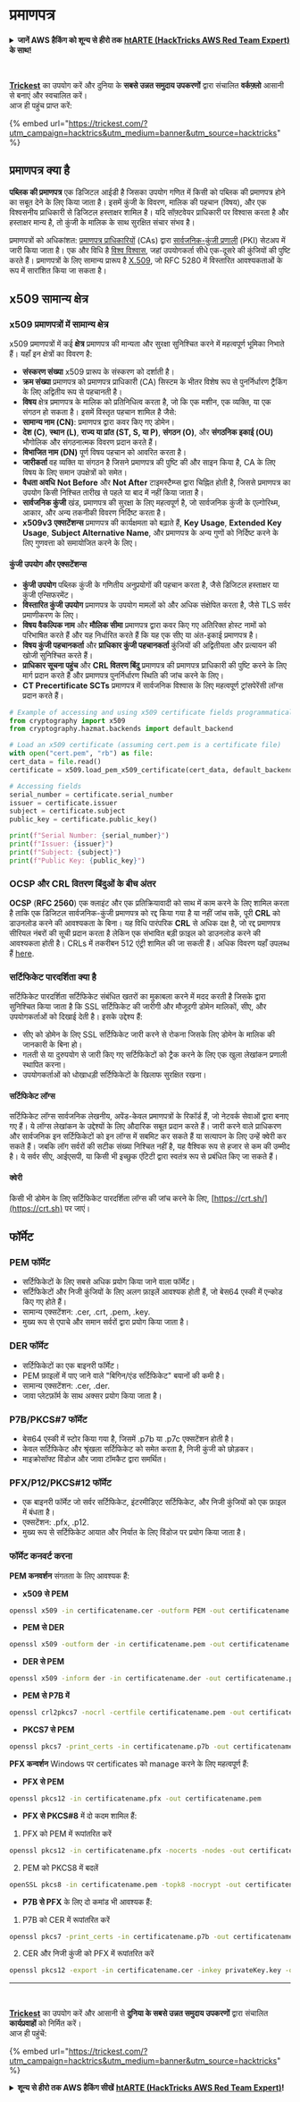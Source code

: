 # प्रमाणपत्र

<details>

<summary><strong>जानें AWS हैकिंग को शून्य से हीरो तक</strong> <a href="https://training.hacktricks.xyz/courses/arte"><strong>htARTE (HackTricks AWS Red Team Expert)</strong></a><strong> के साथ!</strong></summary>

HackTricks का समर्थन करने के अन्य तरीके:

* यदि आप अपनी **कंपनी का विज्ञापन HackTricks में देखना चाहते हैं** या **HackTricks को PDF में डाउनलोड करना चाहते हैं** तो [**सब्सक्रिप्शन प्लान्स**](https://github.com/sponsors/carlospolop) देखें!
* [**आधिकारिक PEASS और HackTricks स्वैग**](https://peass.creator-spring.com) प्राप्त करें
* हमारे विशेष [**NFTs**](https://opensea.io/collection/the-peass-family) कलेक्शन, [**The PEASS Family**](https://opensea.io/collection/the-peass-family) खोजें
* **शामिल हों** 💬 [**डिस्कॉर्ड समूह**](https://discord.gg/hRep4RUj7f) या [**टेलीग्राम समूह**](https://t.me/peass) या हमें **ट्विटर** 🐦 [**@hacktricks\_live**](https://twitter.com/hacktricks\_live)** पर फॉलो** करें।
* **हैकिंग ट्रिक्स साझा करें द्वारा PRs सबमिट करके** [**HackTricks**](https://github.com/carlospolop/hacktricks) और [**HackTricks Cloud**](https://github.com/carlospolop/hacktricks-cloud) github repos में।

</details>

<figure><img src="../.gitbook/assets/image (3) (1) (1) (1) (1) (1).png" alt=""><figcaption></figcaption></figure>

\
[**Trickest**](https://trickest.com/?utm\_campaign=hacktrics\&utm\_medium=banner\&utm\_source=hacktricks) का उपयोग करें और दुनिया के **सबसे उन्नत समुदाय उपकरणों** द्वारा संचालित **वर्कफ़्लो** आसानी से बनाएं और स्वचालित करें।\
आज ही पहुंच प्राप्त करें:

{% embed url="https://trickest.com/?utm_campaign=hacktrics&utm_medium=banner&utm_source=hacktricks" %}

## प्रमाणपत्र क्या है

**पब्लिक की प्रमाणपत्र** एक डिजिटल आईडी है जिसका उपयोग गणित में किसी को पब्लिक की प्रमाणपत्र होने का सबूत देने के लिए किया जाता है। इसमें कुंजी के विवरण, मालिक की पहचान (विषय), और एक विश्वसनीय प्राधिकारी से डिजिटल हस्ताक्षर शामिल है। यदि सॉफ़्टवेयर प्राधिकारी पर विश्वास करता है और हस्ताक्षर मान्य है, तो कुंजी के मालिक के साथ सुरक्षित संचार संभव है।

प्रमाणपत्रों को अधिकांशत: [प्रमाणपत्र प्राधिकारियों](https://en.wikipedia.org/wiki/Certificate\_authority) (CAs) द्वारा [सार्वजनिक-कुंजी प्रणाली](https://en.wikipedia.org/wiki/Public-key\_infrastructure) (PKI) सेटअप में जारी किया जाता है। एक और विधि है [विश्व विश्वास](https://en.wikipedia.org/wiki/Web\_of\_trust), जहां उपयोगकर्ता सीधे एक-दूसरे की कुंजियों की पुष्टि करते हैं। प्रमाणपत्रों के लिए सामान्य प्रारूप है [X.509](https://en.wikipedia.org/wiki/X.509), जो RFC 5280 में विस्तारित आवश्यकताओं के रूप में सारांशित किया जा सकता है।

## x509 सामान्य क्षेत्र

### **x509 प्रमाणपत्रों में सामान्य क्षेत्र**

x509 प्रमाणपत्रों में कई **क्षेत्र** प्रमाणपत्र की मान्यता और सुरक्षा सुनिश्चित करने में महत्वपूर्ण भूमिका निभाते हैं। यहाँ इन क्षेत्रों का विवरण है:

* **संस्करण संख्या** x509 प्रारूप के संस्करण को दर्शाती है।
* **क्रम संख्या** प्रमाणपत्र को प्रमाणपत्र प्राधिकारी (CA) सिस्टम के भीतर विशेष रूप से पुनर्निर्धारण ट्रैकिंग के लिए अद्वितीय रूप से पहचानती है।
* **विषय** क्षेत्र प्रमाणपत्र के मालिक को प्रतिनिधित्व करता है, जो कि एक मशीन, एक व्यक्ति, या एक संगठन हो सकता है। इसमें विस्तृत पहचान शामिल है जैसे:
* **सामान्य नाम (CN)**: प्रमाणपत्र द्वारा कवर किए गए डोमेन।
* **देश (C)**, **स्थान (L)**, **राज्य या प्रांत (ST, S, या P)**, **संगठन (O)**, और **संगठनिक इकाई (OU)** भौगोलिक और संगठनात्मक विवरण प्रदान करते हैं।
* **विभाजित नाम (DN)** पूर्ण विषय पहचान को आवरित करता है।
* **जारीकर्ता** वह व्यक्ति या संगठन है जिसने प्रमाणपत्र की पुष्टि की और साइन किया है, CA के लिए विषय के लिए समान उपक्षेत्रों को समेत।
* **वैधता अवधि** **Not Before** और **Not After** टाइमस्टैम्प्स द्वारा चिह्नित होती है, जिससे प्रमाणपत्र का उपयोग किसी निश्चित तारीख से पहले या बाद में नहीं किया जाता है।
* **सार्वजनिक कुंजी** खंड, प्रमाणपत्र की सुरक्षा के लिए महत्वपूर्ण है, जो सार्वजनिक कुंजी के एल्गोरिथ्म, आकार, और अन्य तकनीकी विवरण निर्दिष्ट करता है।
* **x509v3 एक्सटेंशन्स** प्रमाणपत्र की कार्यक्षमता को बढ़ाते हैं, **Key Usage**, **Extended Key Usage**, **Subject Alternative Name**, और प्रमाणपत्र के अन्य गुणों को निर्दिष्ट करने के लिए गुणवत्ता को समायोजित करने के लिए।

#### **कुंजी उपयोग और एक्सटेंशन्स**

* **कुंजी उपयोग** पब्लिक कुंजी के गणितीय अनुप्रयोगों की पहचान करता है, जैसे डिजिटल हस्ताक्षर या कुंजी एन्सिफरमेंट।
* **विस्तारित कुंजी उपयोग** प्रमाणपत्र के उपयोग मामलों को और अधिक संक्षेपित करता है, जैसे TLS सर्वर प्रमाणीकरण के लिए।
* **विषय वैकल्पिक नाम** और **मौलिक सीमा** प्रमाणपत्र द्वारा कवर किए गए अतिरिक्त होस्ट नामों को परिभाषित करते हैं और यह निर्धारित करते हैं कि यह एक सीए या अंत-इकाई प्रमाणपत्र है।
* **विषय कुंजी पहचानकर्ता** और **प्राधिकार कुंजी पहचानकर्ता** कुंजियों की अद्वितीयता और प्रत्यायन की खोजी सुनिश्चित करते हैं।
* **प्राधिकार सूचना पहुंच** और **CRL वितरण बिंदु** प्रमाणपत्र की प्रमाणपत्र प्राधिकारी की पुष्टि करने के लिए मार्ग प्रदान करते हैं और प्रमाणपत्र पुनर्निर्धारण स्थिति की जांच करने के लिए।
* **CT Precertificate SCTs** प्रमाणपत्र में सार्वजनिक विश्वास के लिए महत्वपूर्ण ट्रांसपेरेंसी लॉग्स प्रदान करते हैं।
```python
# Example of accessing and using x509 certificate fields programmatically:
from cryptography import x509
from cryptography.hazmat.backends import default_backend

# Load an x509 certificate (assuming cert.pem is a certificate file)
with open("cert.pem", "rb") as file:
cert_data = file.read()
certificate = x509.load_pem_x509_certificate(cert_data, default_backend())

# Accessing fields
serial_number = certificate.serial_number
issuer = certificate.issuer
subject = certificate.subject
public_key = certificate.public_key()

print(f"Serial Number: {serial_number}")
print(f"Issuer: {issuer}")
print(f"Subject: {subject}")
print(f"Public Key: {public_key}")
```
### **OCSP और CRL वितरण बिंदुओं के बीच अंतर**

**OCSP** (**RFC 2560**) एक क्लाइंट और एक प्रतिक्रियावादी को साथ में काम करने के लिए शामिल करता है ताकि एक डिजिटल सार्वजनिक-कुंजी प्रमाणपत्र को रद्द किया गया है या नहीं जांच सकें, पूरी **CRL** को डाउनलोड करने की आवश्यकता के बिना। यह विधि पारंपरिक **CRL** से अधिक दक्ष है, जो रद्द प्रमाणपत्र सीरियल नंबरों की सूची प्रदान करता है लेकिन एक संभावित बड़ी फ़ाइल को डाउनलोड करने की आवश्यकता होती है। CRLs में तकरीबन 512 एंट्री शामिल की जा सकती हैं। अधिक विवरण यहाँ उपलब्ध हैं [here](https://www.arubanetworks.com/techdocs/ArubaOS%206\_3\_1\_Web\_Help/Content/ArubaFrameStyles/CertRevocation/About\_OCSP\_and\_CRL.htm).

### **सर्टिफिकेट पारदर्शिता क्या है**

सर्टिफिकेट पारदर्शिता सर्टिफिकेट संबंधित खतरों का मुकाबला करने में मदद करती है जिसके द्वारा सुनिश्चित किया जाता है कि SSL सर्टिफिकेट की जारीगी और मौजूदगी डोमेन मालिकों, सीए, और उपयोगकर्ताओं को दिखाई देती है। इसके उद्देश्य हैं:

* सीए को डोमेन के लिए SSL सर्टिफिकेट जारी करने से रोकना जिसके लिए डोमेन के मालिक की जानकारी के बिना हो।
* गलती से या दुरुपयोग से जारी किए गए सर्टिफिकेटों को ट्रैक करने के लिए एक खुला लेखांकन प्रणाली स्थापित करना।
* उपयोगकर्ताओं को धोखाधड़ी सर्टिफिकेटों के खिलाफ सुरक्षित रखना।

#### **सर्टिफिकेट लॉग्स**

सर्टिफिकेट लॉग्स सार्वजनिक लेखनीय, अपेंड-केवल प्रमाणपत्रों के रिकॉर्ड हैं, जो नेटवर्क सेवाओं द्वारा बनाए गए हैं। ये लॉग्स लेखांकन के उद्देश्यों के लिए औदारिक सबूत प्रदान करते हैं। जारी करने वाले प्राधिकरण और सार्वजनिक इन सर्टिफिकेटों को इन लॉग्स में सबमिट कर सकते हैं या सत्यापन के लिए उन्हें क्वेरी कर सकते हैं। जबकि लॉग सर्वरों की सटीक संख्या निश्चित नहीं है, यह वैश्विक रूप से हजार से कम की उम्मीद है। ये सर्वर सीए, आईएसपी, या किसी भी इच्छुक एंटिटी द्वारा स्वतंत्र रूप से प्रबंधित किए जा सकते हैं।

#### **क्वेरी**

किसी भी डोमेन के लिए सर्टिफिकेट पारदर्शिता लॉग्स की जांच करने के लिए, [https://crt.sh/](https://crt.sh) पर जाएं।

## **फॉर्मेट**

### **PEM फॉर्मेट**

* सर्टिफिकेटों के लिए सबसे अधिक प्रयोग किया जाने वाला फॉर्मेट।
* सर्टिफिकेटों और निजी कुंजियों के लिए अलग फ़ाइलें आवश्यक होती हैं, जो बेस64 एस्की में एन्कोड किए गए होते हैं।
* सामान्य एक्सटेंशन: .cer, .crt, .pem, .key.
* मुख्य रूप से एपाचे और समान सर्वरों द्वारा प्रयोग किया जाता है।

### **DER फॉर्मेट**

* सर्टिफिकेटों का एक बाइनरी फॉर्मेट।
* PEM फ़ाइलों में पाए जाने वाले "बिगिन/एंड सर्टिफिकेट" बयानों की कमी है।
* सामान्य एक्सटेंशन: .cer, .der.
* जावा प्लेटफ़ॉर्म के साथ अक्सर प्रयोग किया जाता है।

### **P7B/PKCS#7 फॉर्मेट**

* बेस64 एस्की में स्टोर किया गया है, जिसमें .p7b या .p7c एक्सटेंशन होती है।
* केवल सर्टिफिकेट और श्रृंखला सर्टिफिकेट को समेत करता है, निजी कुंजी को छोड़कर।
* माइक्रोसॉफ्ट विंडोज और जावा टॉमकैट द्वारा समर्थित।

### **PFX/P12/PKCS#12 फॉर्मेट**

* एक बाइनरी फॉर्मेट जो सर्वर सर्टिफिकेट, इंटरमीडिएट सर्टिफिकेट, और निजी कुंजियों को एक फ़ाइल में बंधता है।
* एक्सटेंशन: .pfx, .p12.
* मुख्य रूप से सर्टिफिकेट आयात और निर्यात के लिए विंडोज पर प्रयोग किया जाता है।

### **फॉर्मेट कनवर्ट करना**

**PEM कनवर्शन** संगतता के लिए आवश्यक हैं:

* **x509 से PEM**
```bash
openssl x509 -in certificatename.cer -outform PEM -out certificatename.pem
```
* **PEM से DER**
```bash
openssl x509 -outform der -in certificatename.pem -out certificatename.der
```
* **DER से PEM**
```bash
openssl x509 -inform der -in certificatename.der -out certificatename.pem
```
* **PEM से P7B में**
```bash
openssl crl2pkcs7 -nocrl -certfile certificatename.pem -out certificatename.p7b -certfile CACert.cer
```
* **PKCS7 से PEM**
```bash
openssl pkcs7 -print_certs -in certificatename.p7b -out certificatename.pem
```
**PFX कन्वर्शन** Windows पर certificates को manage करने के लिए महत्वपूर्ण हैं:

* **PFX से PEM**
```bash
openssl pkcs12 -in certificatename.pfx -out certificatename.pem
```
* **PFX से PKCS#8** में दो कदम शामिल हैं:
1. PFX को PEM में रूपांतरित करें
```bash
openssl pkcs12 -in certificatename.pfx -nocerts -nodes -out certificatename.pem
```
2. PEM को PKCS8 में बदलें
```bash
openSSL pkcs8 -in certificatename.pem -topk8 -nocrypt -out certificatename.pk8
```
* **P7B से PFX** के लिए दो कमांड भी आवश्यक हैं:
1. P7B को CER में रूपांतरित करें
```bash
openssl pkcs7 -print_certs -in certificatename.p7b -out certificatename.cer
```
2. CER और निजी कुंजी को PFX में रूपांतरित करें
```bash
openssl pkcs12 -export -in certificatename.cer -inkey privateKey.key -out certificatename.pfx -certfile cacert.cer
```
***

<figure><img src="../.gitbook/assets/image (3) (1) (1) (1) (1) (1) (1).png" alt=""><figcaption></figcaption></figure>

\
[**Trickest**](https://trickest.com/?utm\_campaign=hacktrics\&utm\_medium=banner\&utm\_source=hacktricks) का उपयोग करें और आसानी से **दुनिया के सबसे उन्नत समुदाय उपकरणों** द्वारा संचालित **कार्यप्रवाहों** को निर्मित करें।\
आज ही पहुंचें:

{% embed url="https://trickest.com/?utm_campaign=hacktrics&utm_medium=banner&utm_source=hacktricks" %}

<details>

<summary><strong>शून्य से हीरो तक AWS हैकिंग सीखें</strong> <a href="https://training.hacktricks.xyz/courses/arte"><strong>htARTE (HackTricks AWS Red Team Expert)</strong></a><strong>!</strong></summary>

HackTricks का समर्थन करने के अन्य तरीके:

* यदि आप अपनी **कंपनी का विज्ञापन HackTricks में देखना चाहते हैं** या **HackTricks को PDF में डाउनलोड करना चाहते हैं** तो [**सदस्यता योजनाएं देखें**](https://github.com/sponsors/carlospolop)!
* [**आधिकारिक PEASS और HackTricks स्वैग**](https://peass.creator-spring.com) प्राप्त करें
* हमारे विशेष [**NFTs**](https://opensea.io/collection/the-peass-family) कलेक्शन, [**The PEASS Family**](https://opensea.io/collection/the-peass-family) खोजें
* **शामिल हों** 💬 [**डिस्कॉर्ड समूह**](https://discord.gg/hRep4RUj7f) या [**टेलीग्राम समूह**](https://t.me/peass) या हमें **ट्विटर** 🐦 [**@hacktricks\_live**](https://twitter.com/hacktricks\_live)** पर फॉलो** करें।
* **अपने हैकिंग ट्रिक्स साझा करें, HackTricks** और [**HackTricks Cloud**](https://github.com/carlospolop/hacktricks-cloud) github repos में PRs सबमिट करके।

</details>
